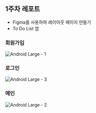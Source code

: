 ## 1주차 레포트

- Figma를 사용하여 레이아웃 페이지 만들기
-  To Do List 앱
  
### 회원가입 
![Android Large - 1](https://github.com/wkdtpqls/cordova-project/assets/112832631/f3fdf28a-f3be-42c7-887f-4c8813898d23)
### 로그인
![Android Large - 3](https://github.com/wkdtpqls/cordova-project/assets/112832631/145d9f24-3556-4680-aadf-2c83ef776c66)
### 메인
![Android Large - 2](https://github.com/wkdtpqls/cordova-project/assets/112832631/30807c9f-58ac-47a1-812d-a00f6f1d3b9f)
